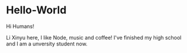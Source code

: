 # Hello-World

Hi Humans!

Li Xinyu here, I like Node, music and coffee!
I've finished my high school and I am a unversity student now. 
